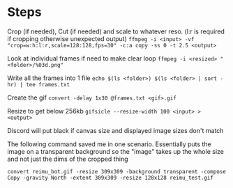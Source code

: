 # Steps
Crop (if needed), Cut (if needed) and scale to whatever reso. (l:r is required if cropping otherwise unexpected output)
`ffmpeg -i <input> -vf "crop=w:h:l:r,scale=128:128,fps=30" -c:a copy -ss 0 -t 2.5 <output>`

Look at individual frames if need to make clear loop
`ffmpeg -i <resized> "<folder>/%03d.png"`

Write all the frames into 1 file
`echo $(ls <folder>) $(ls <folder> | sort -hr) | tee frames.txt`

Create the gif
`convert -delay 1x30 @frames.txt <gif>.gif`

Resize to get below 256kb
`gifsicle --resize-width 100 <input> > <output>`

Discord will put black if canvas size and displayed image sizes don't match

The following command saved me in one scenario. Essentially puts the image on a transparent background so the "image" takes up the whole size and not just the dims of the cropped thing

`convert reimu_bot.gif -resize 309x309 -background transparent -compose Copy -gravity North -extent 309x309 -resize 128x128 reimu_test.gif`
